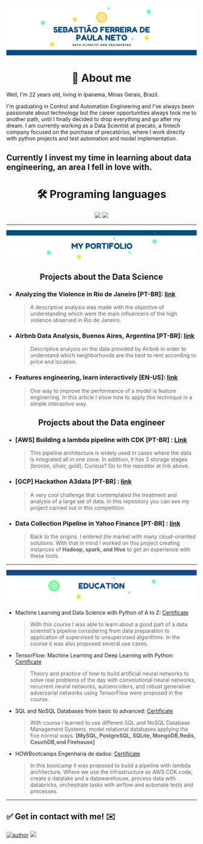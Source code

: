 <center><img src='capa.png'></center>

<h1 align="center"> 
	📌 About me 
</h1>
 
Well, I'm 22 years old, living in Ipanema, Minas Gerais, Brazil.

I'm graduating in Control and Automation Engineering and I've always been passionate about technology but the career opportunities always took me to another path, until I finally decided to drop everything and go after my dream. I am currently working as a Data Scientist at precato, a fintech company focused on the purchase of precatórios, where I work directly with python projects and test automation and model implementation.

Currently I invest my time in learning about data engineering, an area I fell in love with.
--

<h1 align="center"> 
	🛠️ Programing languages
</h1>

 <div align="center">
	<img height="180em" src="https://github-readme-stats.vercel.app/api/top-langs/?username=Tiao553&layout=compact&langs_count=7&theme=draula"/>
	<img height="180em" src="https://github-readme-stats.vercel.app/api?username=Tiao553&show_icons=true&theme=draula&include_all_commits=true&count_private=true"/>
 </div>

---

<center><img src='portifolio.png'></center>

<h2 align="center"> 
	Projects about the Data Science
</h2>

* ### Analyzing the Violence in Rio de Janeiro [PT-BR]: [link](https://github.com/Tiao553/Data_Science_repo/blob/master/Analise_rio/Analisando_a_Viol%C3%AAncia_no_Rio_de_Janeiro.ipynb)
	>  A descriptive analysis was made with the objective of understanding which were the main influencers of the high violence observed in Rio de Janeiro.

* ### Airbnb Data Analysis, Buenos Aires, Argentina [PT-BR]: [link](https://bit.ly/3idzxhE)
	>  Descriptive analysis on the data provided by Airbnb in order to understand which neighborhoods are the best to rent according to price and location.

* ### Features engineering, learn interactively [EN-US]: [link](https://www.linkedin.com/pulse/would-you-like-see-interactive-form-feature-ferreira-de-paula-neto/?trackingId=aGkbqpVpQ%2BqLf4YjyiANsA%3D%3D)
	>  One way to improve the performance of a model is feature enginerring. In this article I show how to apply this technique in a simple interactive way.


<h2 align="center"> 
	Projects about the Data engineer
</h2>

* ### **[AWS]** Building a lambda pipeline with CDK [PT-BR] : [Link](https://github.com/Tiao553/pipeline_lambda_as_CDK)
	>  This pipeline architecture is widely used in cases where the data is integrated all in one zone. In addition, it has 3 storage stages (bronze, silver, gold). Curious? Go to the repositor at link above.

* ### **[GCP]** Hackathon A3data [PT-BR] : [link](https://github.com/Tiao553/hackathon-A3Data-Ipating)
	>  A very cool challenge that contemplated the treatment and analysis of a large set of data. In this repository you can see my project carried out in this competition.

* ### Data Collection Pipeline in Yahoo Finance [PT-BR] : [link](https://github.com/Tiao553/project-data-forex)
	>  Back to the origins. I entered the market with many cloud-oriented solutions. With that in mind I worked on this project creating instances of **Hadoop, spark, and Hive** to get an experience with these tools.

---

<center><img src='education.png'></center>

* Machine Learning and Data Science with Python of A to Z:  [Certificate](https://udemy-certificate.s3.amazonaws.com/image/UC-0cbba4ac-04ba-4667-9a8e-5b184d68360f.jpg?v=1627663154000)
	> With this course I was able to learn about a good part of a data scientist's pipeline considering from data preparation to application of supervised to unsupervised algorithms. In the course it was also proposed several use cases.

* TensorFlow: Machine Learning and Deep Learning with Python:  [Certificate](https://udemy-certificate.s3.amazonaws.com/image/UC-b622d7ad-d7e4-4af4-a407-f9bc463428bb.jpg?v=1627664225000)
	> Theory and practice of how to build artificial neural networks to solve real problems of the day with convolutional neural networks, recurrent neural networks, autoencoders, and robust generative adversarial networks using TensorFlow were proposed in the course.

* SQL and NoSQL Databases from basic to advanced:  [Certificate](https://www.geekuniversity.com.br/media/solicitacao/certificados/54ebff03-6e76-46f2-b6d5-213c17f76f3f.png) 
	> With course I learned to use different SQL and NoSQL Database Management Systems, model relational databases applying the five normal ways.
**[MySQL, PostgreSQL, SQLite, MongoDB,Redis, CouchDB,and Firehouse]**

* HOWBootcamps Engenharia de dados: [Certificate](https://github.com/Tiao553/tiao553/blob/1494f3af333e42005cf3b5bf5052e4ad064ef454/Sebasti%C3%A3o%20-%20Data%20Engineering%20-%20May%202021.pdf)
	> In this bootcamp it was proposed to build a pipeline with lambda architecture. Where we use the infrastructure as AWS CDK code, create a datalake and a datawarehouse, process data with databricks, orchestrate tasks with airflow and automate tests and processes.

<hr>

## ✅ Get in contact with me! ✉️

[![author](https://img.shields.io/badge/Linkedin-Sebastiao-blue.svg)](https://www.linkedin.com/in/sebasti%C3%A3o-ferreira-de-paula-neto-84673216b/) 
[![](https://img.shields.io/badge/medium-Sebastiao553-yellow.svg)](https://sebastiao--553.medium.com/)
